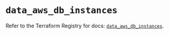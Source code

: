 # `data_aws_db_instances`

Refer to the Terraform Registry for docs: [`data_aws_db_instances`](https://registry.terraform.io/providers/hashicorp/aws/6.2.0/docs/data-sources/db_instances).

